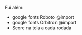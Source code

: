 Fui além:
- google fonts Roboto @import
- google fonts Orbitron @import
- Score na tela a cada rodada